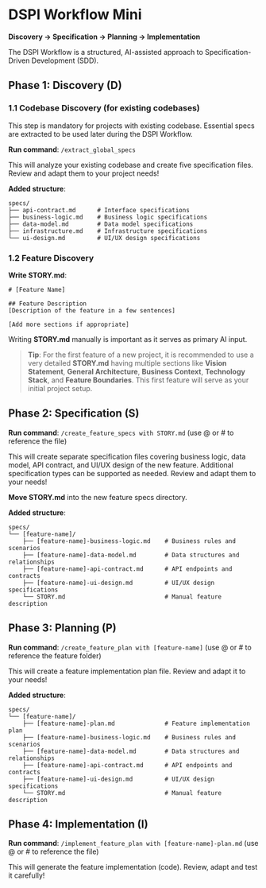 # DSPI Workflow Mini

**Discovery → Specification → Planning → Implementation**

The DSPI Workflow is a structured, AI-assisted approach to Specification-Driven Development (SDD).

## Phase 1: Discovery (D)

### 1.1 Codebase Discovery (for existing codebases)

This step is mandatory for projects with existing codebase. Essential specs are extracted to be used later during the DSPI Workflow.

**Run command**: `/extract_global_specs`

This will analyze your existing codebase and create five specification files. Review and adapt them to your project needs!

**Added structure**:
```
specs/
├── api-contract.md      # Interface specifications
├── business-logic.md    # Business logic specifications
├── data-model.md        # Data model specifications
├── infrastructure.md    # Infrastructure specifications
└── ui-design.md         # UI/UX design specifications
```

### 1.2 Feature Discovery

**Write STORY.md**:
```
# [Feature Name]

## Feature Description
[Description of the feature in a few sentences]

[Add more sections if appropriate]
```

Writing **STORY.md** manually is important as it serves as primary AI input.

> **Tip**: For the first feature of a new project, it is recommended to use a very detailed **STORY.md** having multiple sections like **Vision Statement**, **General Architecture**, **Business Context**, **Technology Stack**, and **Feature Boundaries**. This first feature will serve as your initial project setup.

## Phase 2: Specification (S)

**Run command**: `/create_feature_specs with STORY.md` (use @ or # to reference the file)

This will create separate specification files covering business logic, data model, API contract, and UI/UX design of the new feature. Additional specification types can be supported as needed. Review and adapt them to your needs!

**Move STORY.md** into the new feature specs directory.

**Added structure**:
```
specs/
└── [feature-name]/
    ├── [feature-name]-business-logic.md    # Business rules and scenarios
    ├── [feature-name]-data-model.md        # Data structures and relationships
    ├── [feature-name]-api-contract.md      # API endpoints and contracts
    ├── [feature-name]-ui-design.md         # UI/UX design specifications
    └── STORY.md                            # Manual feature description
```

## Phase 3: Planning (P)

**Run command**: `/create_feature_plan with [feature-name]` (use @ or # to reference the feature folder)

This will create a feature implementation plan file. Review and adapt it to your needs!

**Added structure**:
```
specs/
└── [feature-name]/
    ├── [feature-name]-plan.md              # Feature implementation plan
    ├── [feature-name]-business-logic.md    # Business rules and scenarios
    ├── [feature-name]-data-model.md        # Data structures and relationships
    ├── [feature-name]-api-contract.md      # API endpoints and contracts
    ├── [feature-name]-ui-design.md         # UI/UX design specifications
    └── STORY.md                            # Manual feature description
```

## Phase 4: Implementation (I)

**Run command**: `/implement_feature_plan with [feature-name]-plan.md` (use @ or # to reference the file)

This will generate the feature implementation (code). Review, adapt and test it carefully!